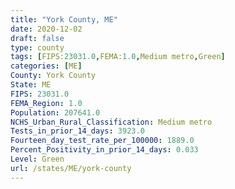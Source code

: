 ```yaml
---
title: "York County, ME"
date: 2020-12-02
draft: false
type: county
tags: [FIPS:23031.0,FEMA:1.0,Medium metro,Green]
categories: [ME]
County: York County
State: ME
FIPS: 23031.0
FEMA_Region: 1.0
Population: 207641.0
NCHS_Urban_Rural_Classification: Medium metro
Tests_in_prior_14_days: 3923.0
Fourteen_day_test_rate_per_100000: 1889.0
Percent_Positivity_in_prior_14_days: 0.033
Level: Green
url: /states/ME/york-county
---
```



